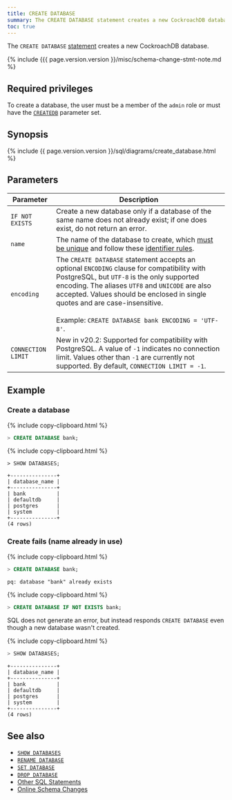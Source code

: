 ```yaml
---
title: CREATE DATABASE
summary: The CREATE DATABASE statement creates a new CockroachDB database.
toc: true
---
```


The `CREATE DATABASE` [statement](sql-statements.html) creates a new CockroachDB database.

{% include {{{ page.version.version }}/misc/schema-change-stmt-note.md %}

## Required privileges

To create a database, the user must be a member of the `admin` role or must have the [`CREATEDB`](create-role.html#create-a-role-that-can-create-and-rename-databases) parameter set.

## Synopsis

<div>
  {% include {{ page.version.version }}/sql/diagrams/create_database.html %}
</div>

## Parameters

Parameter | Description
----------|------------
`IF NOT EXISTS` | Create a new database only if a database of the same name does not already exist; if one does exist, do not return an error.
`name` | The name of the database to create, which [must be unique](#create-fails-name-already-in-use) and follow these [identifier rules](keywords-and-identifiers.html#identifiers).
`encoding` | The `CREATE DATABASE` statement accepts an optional `ENCODING` clause for compatibility with PostgreSQL, but `UTF-8` is the only supported encoding. The aliases `UTF8` and `UNICODE` are also accepted. Values should be enclosed in single quotes and are case-insensitive.<br><br>Example: `CREATE DATABASE bank ENCODING = 'UTF-8'`.
`CONNECTION LIMIT` | <span class="version-tag">New in v20.2:</span> Supported for compatibility with PostgreSQL. A value of `-1` indicates no connection limit. Values other than `-1` are currently not supported. By default, `CONNECTION LIMIT = -1`. 

## Example

### Create a database

{% include copy-clipboard.html %}
~~~ sql
> CREATE DATABASE bank;
~~~

{% include copy-clipboard.html %}
~~~
> SHOW DATABASES;
~~~

~~~
+---------------+
| database_name |
+---------------+
| bank          |
| defaultdb     |
| postgres      |
| system        |
+---------------+
(4 rows)
~~~

### Create fails (name already in use)

{% include copy-clipboard.html %}
~~~ sql
> CREATE DATABASE bank;
~~~

~~~
pq: database "bank" already exists
~~~

{% include copy-clipboard.html %}
~~~ sql
> CREATE DATABASE IF NOT EXISTS bank;
~~~

SQL does not generate an error, but instead responds `CREATE DATABASE` even though a new database wasn't created.

{% include copy-clipboard.html %}
~~~ sql
> SHOW DATABASES;
~~~

~~~
+---------------+
| database_name |
+---------------+
| bank          |
| defaultdb     |
| postgres      |
| system        |
+---------------+
(4 rows)
~~~

## See also

- [`SHOW DATABASES`](show-databases.html)
- [`RENAME DATABASE`](rename-database.html)
- [`SET DATABASE`](set-vars.html)
- [`DROP DATABASE`](drop-database.html)
- [Other SQL Statements](sql-statements.html)
- [Online Schema Changes](online-schema-changes.html)
